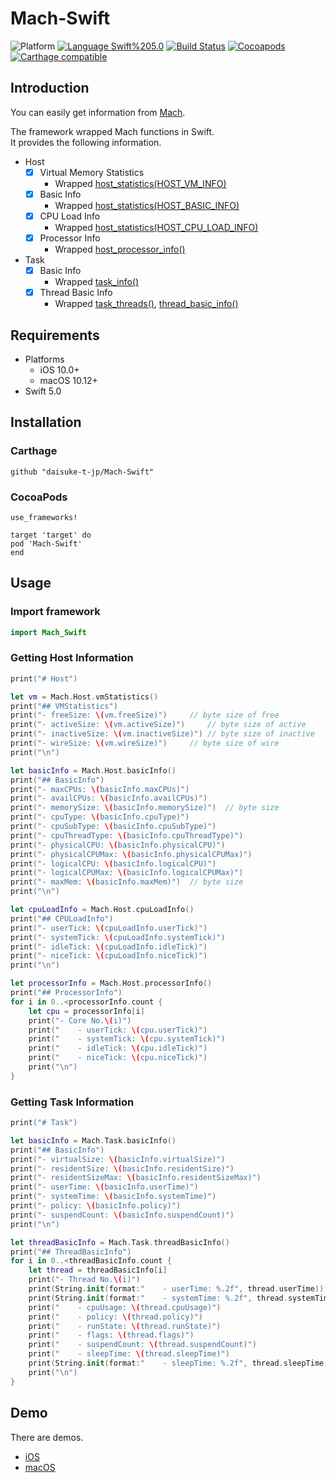 # Mach-Swift
![Platform](https://img.shields.io/badge/Platform-iOS%20%7C%20macOS%20-blue.svg)
[![Language Swift%205.0](https://img.shields.io/badge/Language-Swift%205.0-orange.svg)](https://developer.apple.com/swift)
[![Build Status](https://travis-ci.org/daisuke-t-jp/Mach-Swift.svg?branch=master)](https://travis-ci.org/daisuke-t-jp/Mach-Swift)
[![Cocoapods](https://img.shields.io/cocoapods/v/Mach-Swift.svg)](https://cocoapods.org/pods/Mach-Swift)
[![Carthage compatible](https://img.shields.io/badge/Carthage-compatible-green.svg)](https://github.com/Carthage/Carthage)


## Introduction

You can easily get information from [Mach](https://developer.apple.com/library/archive/documentation/Darwin/Conceptual/KernelProgramming/Mach/Mach.html).  
  
The framework wrapped Mach functions in Swift.  
It provides the following information.  

- Host
    - [x] Virtual Memory Statistics
        - Wrapped [host_statistics(HOST_VM_INFO)](https://developer.apple.com/documentation/kernel/1502546-host_statistics?language=objc)
    - [x] Basic Info
        - Wrapped [host_statistics(HOST_BASIC_INFO)](https://developer.apple.com/documentation/kernel/1502546-host_statistics?language=objc)
    - [x] CPU Load Info
        - Wrapped [host_statistics(HOST_CPU_LOAD_INFO)](https://developer.apple.com/documentation/kernel/1502546-host_statistics?language=objc)
    - [x] Processor Info
        - Wrapped [host_processor_info()](https://developer.apple.com/documentation/kernel/1502854-host_processor_info?language=objc)
- Task
    - [x] Basic Info
        - Wrapped [task_info()](https://developer.apple.com/documentation/kernel/1537934-task_info?language=objc)
    - [x] Thread Basic Info
        - Wrapped [task_threads()](https://developer.apple.com/documentation/kernel/1537751-task_threads?language=objc), [thread_basic_info()](https://developer.apple.com/documentation/kernel/1418630-thread_info?language=objc)

## Requirements
- Platforms
  - iOS 10.0+
  - macOS 10.12+
- Swift 5.0


## Installation
### Carthage
```
github "daisuke-t-jp/Mach-Swift"
```

### CocoaPods
```
use_frameworks!

target 'target' do
pod 'Mach-Swift'
end
```


## Usage
### Import framework
```swift
import Mach_Swift
```

### Getting Host Information

```swift
print("# Host")

let vm = Mach.Host.vmStatistics()
print("## VMStatistics")
print("- freeSize: \(vm.freeSize)")		// byte size of free
print("- activeSize: \(vm.activeSize)")		// byte size of active
print("- inactiveSize: \(vm.inactiveSize)")	// byte size of inactive
print("- wireSize: \(vm.wireSize)")		// byte size of wire
print("\n")

let basicInfo = Mach.Host.basicInfo()
print("## BasicInfo")
print("- maxCPUs: \(basicInfo.maxCPUs)")
print("- availCPUs: \(basicInfo.availCPUs)")
print("- memorySize: \(basicInfo.memorySize)")	// byte size
print("- cpuType: \(basicInfo.cpuType)")
print("- cpuSubType: \(basicInfo.cpuSubType)")
print("- cpuThreadType: \(basicInfo.cpuThreadType)")
print("- physicalCPU: \(basicInfo.physicalCPU)")
print("- physicalCPUMax: \(basicInfo.physicalCPUMax)")
print("- logicalCPU: \(basicInfo.logicalCPU)")
print("- logicalCPUMax: \(basicInfo.logicalCPUMax)")
print("- maxMem: \(basicInfo.maxMem)")	// byte size
print("\n")

let cpuLoadInfo = Mach.Host.cpuLoadInfo()
print("## CPULoadInfo")
print("- userTick: \(cpuLoadInfo.userTick)")
print("- systemTick: \(cpuLoadInfo.systemTick)")
print("- idleTick: \(cpuLoadInfo.idleTick)")
print("- niceTick: \(cpuLoadInfo.niceTick)")
print("\n")

let processorInfo = Mach.Host.processorInfo()
print("## ProcessorInfo")
for i in 0..<processorInfo.count {
	let cpu = processorInfo[i]
	print("- Core No.\(i)")
	print("    - userTick: \(cpu.userTick)")
	print("    - systemTick: \(cpu.systemTick)")
	print("    - idleTick: \(cpu.idleTick)")
	print("    - niceTick: \(cpu.niceTick)")
	print("\n")
}
```

### Getting Task Information

```swift
print("# Task")

let basicInfo = Mach.Task.basicInfo()
print("## BasicInfo")
print("- virtualSize: \(basicInfo.virtualSize)")
print("- residentSize: \(basicInfo.residentSize)")
print("- residentSizeMax: \(basicInfo.residentSizeMax)")
print("- userTime: \(basicInfo.userTime)")
print("- systemTime: \(basicInfo.systemTime)")
print("- policy: \(basicInfo.policy)")
print("- suspendCount: \(basicInfo.suspendCount)")
print("\n")

let threadBasicInfo = Mach.Task.threadBasicInfo()
print("## ThreadBasicInfo")
for i in 0..<threadBasicInfo.count {
	let thread = threadBasicInfo[i]
	print("- Thread No.\(i)")
	print(String.init(format:"    - userTime: %.2f", thread.userTime))
	print(String.init(format:"    - systemTime: %.2f", thread.systemTime))
	print("    - cpuUsage: \(thread.cpuUsage)")
	print("    - policy: \(thread.policy)")
	print("    - runState: \(thread.runState)")
	print("    - flags: \(thread.flags)")
	print("    - suspendCount: \(thread.suspendCount)")
	print("    - sleepTime: \(thread.sleepTime)")
	print(String.init(format:"    - sleepTime: %.2f", thread.sleepTime))
	print("\n")
}
```


## Demo
There are demos.
- [iOS](https://github.com/daisuke-t-jp/Mach-Swift/tree/master/demo/Mach-SwiftDemo-iOS) 
- [macOS](https://github.com/daisuke-t-jp/Mach-Swift/tree/master/demo/Mach-SwiftDemo-macOS) 
